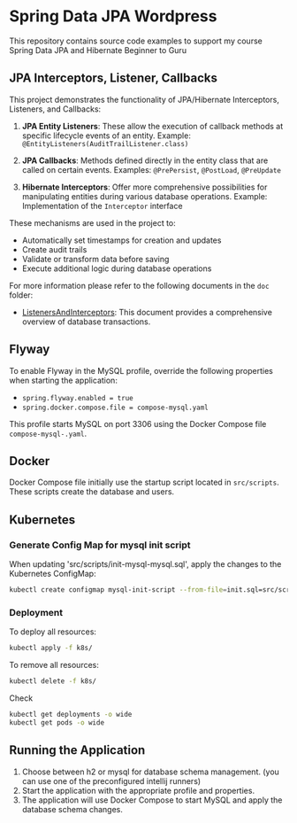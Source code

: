 # Spring Data JPA Wordpress

This repository contains source code examples to support my course Spring Data JPA and Hibernate Beginner to Guru

## JPA Interceptors, Listener, Callbacks

This project demonstrates the functionality of JPA/Hibernate Interceptors, Listeners, and Callbacks:

1. **JPA Entity Listeners**: These allow the execution of callback methods at specific lifecycle events of an entity.
   Example: `@EntityListeners(AuditTrailListener.class)`

2. **JPA Callbacks**: Methods defined directly in the entity class that are called on certain events.
   Examples: `@PrePersist`, `@PostLoad`, `@PreUpdate`

3. **Hibernate Interceptors**: Offer more comprehensive possibilities for manipulating entities during various database operations.
   Example: Implementation of the `Interceptor` interface

These mechanisms are used in the project to:
- Automatically set timestamps for creation and updates
- Create audit trails
- Validate or transform data before saving
- Execute additional logic during database operations

For more information please refer to the following documents in the `doc` folder:

- [ListenersAndInterceptors](doc/ListenersAndInterceptors.pdf): This document provides a comprehensive overview of database transactions.


## Flyway

To enable Flyway in the MySQL profile, override the following properties when starting the application:
- `spring.flyway.enabled = true`
- `spring.docker.compose.file = compose-mysql.yaml`

This profile starts MySQL on port 3306 using the Docker Compose file `compose-mysql-.yaml`.

## Docker

Docker Compose file initially use the startup script located in `src/scripts`. These scripts create the database and users.

## Kubernetes

### Generate Config Map for mysql init script

When updating 'src/scripts/init-mysql-mysql.sql', apply the changes to the Kubernetes ConfigMap:
```bash
kubectl create configmap mysql-init-script --from-file=init.sql=src/scripts/init-mysql.sql --dry-run=client -o yaml | Out-File -Encoding utf8 k8s/mysql-init-script-configmap.yaml
```

### Deployment

To deploy all resources:
```bash
kubectl apply -f k8s/
```

To remove all resources:
```bash
kubectl delete -f k8s/
```

Check
```bash
kubectl get deployments -o wide
kubectl get pods -o wide
```

## Running the Application
1. Choose between h2 or mysql for database schema management. (you can use one of the preconfigured intellij runners)
2. Start the application with the appropriate profile and properties.
3. The application will use Docker Compose to start MySQL and apply the database schema changes.